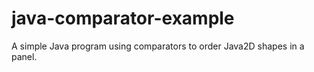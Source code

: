 # java-comparator-example
A simple Java program using comparators to order Java2D shapes in a panel.
